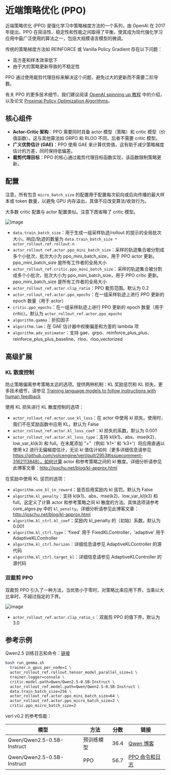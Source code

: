 # 近端策略优化 (PPO)

近端策略优化 (PPO) 是强化学习中策略梯度方法的一个系列，由 OpenAI 在 2017 年提出。PPO 在简洁性、稳定性和性能之间取得了平衡，使其成为现代强化学习应用中最广泛使用的算法之一，包括大规模语言模型的微调。

传统的策略梯度方法如 REINFORCE 或 Vanilla Policy Gradient 存在以下问题：

- 高方差和样本效率低下
- 由于大的策略更新导致的不稳定性

PPO 通过使用裁剪代理目标来解决这个问题，避免过大的更新而不需要二阶导数。

有关 PPO 的更多技术细节，我们建议阅读 [OpenAI spinning up 教程](https://spinningup.openai.com/en/latest/algorithms/ppo.html) 中的介绍，以及论文 [Proximal Policy Optimization Algorithms](https://arxiv.org/abs/1707.06347)。

## 核心组件

- **Actor-Critic 架构**：PPO 需要同时具备 actor 模型（策略）和 critic 模型（价值函数）。这与其他算法如 GRPO 和 RLOO 不同，后者不需要 critic 模型。
- **广义优势估计 (GAE)**：PPO 使用 GAE 来计算优势值，这有助于减少策略梯度估计的方差，同时保持低偏差。
- **裁剪代理目标**：PPO 的核心通过裁剪代理目标函数实现，该函数限制策略更新。

## 配置

注意，所有包含 `micro_batch_size` 的配置用于配置每次前向或后向传播的最大样本或 token 数量，以避免 GPU 内存溢出，其值不应改变算法/收敛行为。

大多数 critic 配置与 actor 配置类似。注意下图省略了 critic 模型。

![image](https://github.com/user-attachments/assets/16aebad1-0da6-4eb3-806d-54a74e712c2d)

- `data.train_batch_size`：用于生成一组采样轨迹/rollout 的提示的全局批次大小。响应/轨迹的数量为 `data.train_batch_size * actor_rollout.ref.rollout.n`
- `actor_rollout_ref.actor.ppo_mini_batch_size`：采样的轨迹集合被分割成多个小批次，批次大小为 ppo_mini_batch_size，用于 PPO actor 更新。ppo_mini_batch_size 是所有工作者的全局大小
- `actor_rollout_ref.critic.ppo_mini_batch_size`：采样的轨迹集合被分割成多个小批次，批次大小为 ppo_mini_batch_size，用于 PPO critic 更新。ppo_mini_batch_size 是所有工作者的全局大小
- `actor_rollout_ref.actor.clip_ratio`：PPO 裁剪范围。默认为 0.2
- `actor_rollout_ref.actor.ppo_epochs`：在一组采样轨迹上进行 PPO 更新的 epoch 数量（用于 actor）
- `critic.ppo_epochs`：在一组采样轨迹上进行 PPO 更新的 epoch 数量（用于 critic）。默认为 `actor_rollout_ref.actor.ppo_epochs`
- `algorithm.gamma`：折扣因子
- `algorithm.lam`：在 GAE 估计器中权衡偏差和方差的 lambda 项
- `algorithm.adv_estimator`：支持 gae、grpo、reinforce_plus_plus、reinforce_plus_plus_baseline、rloo、rloo_vectorized

## 高级扩展

### KL 散度控制

防止策略偏离参考策略太远的选项。提供两种机制：KL 奖励惩罚和 KL 损失。更多技术细节，请参见 [Training language models to follow instructions with human feedback](https://arxiv.org/abs/2203.02155)

使用 KL 损失进行 KL 散度控制的选项：

- `actor_rollout_ref.actor.use_kl_loss`：在 actor 中使用 kl 损失。使用时，我们不在奖励函数中应用 KL。默认为 False
- `actor_rollout_ref.actor.kl_loss_coef`：kl 损失的系数。默认为 0.001
- `actor_rollout_ref.actor.kl_loss_type`：支持 kl(k1)、abs、mse(k2)、low_var_kl(k3) 和 full。在末尾添加 "+"（例如 'k1+' 和 'k3+'）将应用直通以使用 k2 进行无偏梯度估计，无论 kl 值估计如何（更多详细信息请参见 https://github.com/volcengine/verl/pull/2953#issuecomment-3162113848）。如何计算 actor 和参考策略之间的 kl 散度。详细分析请参见此博客文章：http://joschu.net/blog/kl-approx.html

在奖励中使用 KL 惩罚的选项：

- `algorithm.use_kl_in_reward`：是否启用奖励内 kl 惩罚。默认为 False
- `algorithm.kl_penalty`：支持 kl(k1)、abs、mse(k2)、low_var_kl(k3) 和 full。这定义了计算 actor 和参考策略之间 kl 散度的方法。具体选项请参考 core_algos.py 中的 `kl_penalty`。详细分析请参见此博客文章：http://joschu.net/blog/kl-approx.html
- `algorithm.kl_ctrl.kl_coef`：奖励内 kl_penalty 的（初始）系数。默认为 0.001
- `algorithm.kl_ctrl.type`：'fixed' 用于 FixedKLController，'adaptive' 用于 AdaptiveKLController
- `algorithm.kl_ctrl.horizon`：详细信息请参见 AdaptiveKLController 的源代码
- `algorithm.kl_ctrl.target_kl`：详细信息请参见 AdaptiveKLController 的源代码

### 双裁剪 PPO

双裁剪 PPO 引入了一种方法，当优势小于零时，对策略比率应用下界，当乘以大比率时，不超过指定的下界。

![image](https://github.com/user-attachments/assets/fc232181-d8b0-4307-8dd2-4dc0a4c1c139)

- `actor_rollout_ref.actor.clip_ratio_c`：双裁剪 PPO 的值下界，默认为 3.0

## 参考示例

Qwen2.5 训练日志和命令：[链接](https://github.com/eric-haibin-lin/verl-data/blob/experiments/gsm8k/Qwen2.5-0.5B-bsz256_2-prompt1024-resp512-0.567.log)

```bash
bash run_gemma.sh
  trainer.n_gpus_per_node=1 \
  actor_rollout_ref.rollout.tensor_model_parallel_size=1 \
  trainer.logger=console \
  critic.model.path=Qwen/Qwen2.5-0.5B-Instruct \
  actor_rollout_ref.model.path=Qwen/Qwen2.5-0.5B-Instruct \
  data.train_batch_size=256 \
  actor_rollout_ref.actor.ppo_mini_batch_size=64 \
  actor_rollout_ref.actor.ppo_micro_batch_size=2 \
  critic.ppo_micro_batch_size=2
```

verl v0.2 的参考性能：

| 模型                       | 方法       | 分数 | 链接                                                                                                                                  |
| -------------------------- | ---------- | ---- | ------------------------------------------------------------------------------------------------------------------------------------- |
| Qwen/Qwen2.5-0.5B-Instruct | 预训练模型 | 36.4 | [Qwen 博客](https://qwenlm.github.io/blog/qwen2.5-llm/)                                                                                  |
| Qwen/Qwen2.5-0.5B-Instruct | PPO        | 56.7 | [PPO 命令和日志](https://github.com/eric-haibin-lin/verl-data/blob/experiments/gsm8k/Qwen2.5-0.5B-bsz256_2-prompt1024-resp512-0.567.log) |
